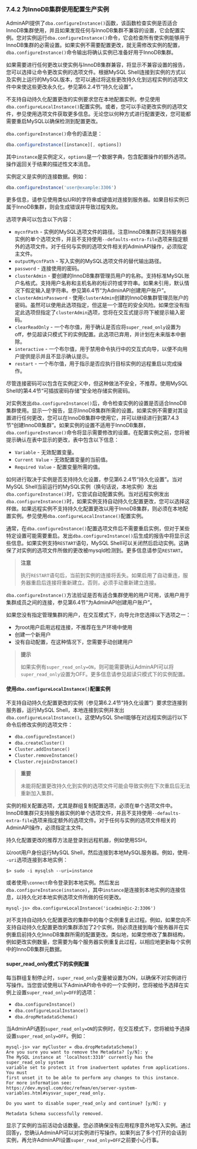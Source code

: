 ### 7.4.2 为InnoDB集群使用配置生产实例

AdminAPI提供了`dba.configureInstance()`函数，该函数检查实例是否适合InnoDB集群使用，并且如果发现任何与InnoDB集群不兼容的设置，它会配置实例。您对实例运行`dba.configureInstance()`命令，它会检查所有使实例能够用于InnoDB集群的必需设置。如果实例不需要配置更改，就无需修改实例的配置，`dba.configureInstance()`命令输出将确认实例已准备好用于InnoDB集群。

如果需要进行任何更改以使实例与InnoDB集群兼容，将显示不兼容设置的报告，您可以选择让命令更改实例的选项文件。根据MySQL Shell连接到实例的方式以及实例上运行的MySQL版本，您可以通过将这些更改持久化到远程实例的选项文件中来使这些更改永久化，参见第6.2.4节“持久化设置”。

不支持自动持久化配置更改的实例要求您在本地配置实例，参见使用`dba.configureLocalInstance()`配置实例。或者，您可以手动更改实例的选项文件，参见使用选项文件获取更多信息。无论您以何种方式进行配置更改，您可能都需要重启MySQL以确保检测到配置更改。

`dba.configureInstance()`命令的语法是：

```javascript
dba.configureInstance([instance][, options])
```
其中`instance`是实例定义，`options`是一个数据字典，包含配置操作的额外选项。操作返回关于结果的描述性文本消息。

实例定义是实例的连接数据。例如：

```javascript
dba.configureInstance('user@example:3306')
```
更多信息，请参见使用类似URI的字符串或键值对连接到服务器。如果目标实例已属于InnoDB集群，则会生成错误并导致过程失败。

选项字典可以包含以下内容：

- `mycnfPath` - 实例的MySQL选项文件的路径。注意InnoDB集群只支持服务器实例的单个选项文件，并且不支持使用`--defaults-extra-file`选项来指定额外的选项文件。对于任何与实例的选项文件相关的AdminAPI操作，必须指定主文件。
- `outputMycnfPath` - 写入实例的MySQL选项文件的替代输出路径。
- `password` - 连接使用的密码。
- `clusterAdmin` - 要创建的InnoDB集群管理员用户的名称。支持标准MySQL账户名格式。支持用户名称和主机名称的标识符或字符串。如果未引用，默认情况下假定输入是字符串。参见第6.4节“为AdminAPI创建用户账户”。
- `clusterAdminPassword` - 使用`clusterAdmin`创建的InnoDB集群管理员账户的密码。虽然可以使用此选项指定，但这是一个潜在的安全风险。如果您没有指定此选项但指定了`clusterAdmin`选项，您将在交互式提示符下被提示输入密码。
- `clearReadOnly` - 一个布尔值，用于确认是否应将`super_read_only`设置为off，参见超读只模式下的实例配置。此选项已弃用，并计划在未来版本中删除。
- `interactive` - 一个布尔值，用于禁用命令执行中的交互式向导，以便不向用户提供提示并且不显示确认提示。
- `restart` - 一个布尔值，用于指示是否应执行目标实例的远程重启以完成操作。

尽管连接密码可以包含在实例定义中，但这种做法不安全，不推荐。使用MySQL Shell的第4.4节“可插拔密码存储”安全地存储实例密码。

对实例发出`dba.configureInstance()`后，命令检查实例的设置是否适合InnoDB集群使用。显示一个报告，显示InnoDB集群所需的设置。如果实例不需要对其设置进行任何更改，您可以在InnoDB集群中使用它，并可以继续进行到第7.4.3节“创建InnoDB集群”。如果实例的设置不适用于InnoDB集群，`dba.configureInstance()`命令将显示需要修改的设置。在配置实例之前，您将被提示确认在表中显示的更改，表中包含以下信息：

- `Variable` - 无效配置变量。
- `Current Value` - 无效配置变量的当前值。
- `Required Value` - 配置变量所需的值。

如何进行取决于实例是否支持持久化设置，参见第6.2.4节“持久化设置”。当对MySQL Shell当前运行的MySQL实例（换句话说，本地实例）发出`dba.configureInstance()`时，它尝试自动配置实例。当对远程实例发出`dba.configureInstance()`时，如果实例支持自动持久化配置更改，您可以选择这样做。如果远程实例不支持持久化配置更改以用于InnoDB集群，则必须在本地配置实例。参见使用`dba.configureLocalInstance()`配置实例。

通常，在`dba.configureInstance()`配置选项文件后不需要重启实例，但对于某些特定设置可能需要重启。发出`dba.configureInstance()`后生成的报告中将显示这些信息。如果实例支持`RESTART`语句，MySQL Shell可以关闭然后启动实例。这确保了对实例的选项文件所做的更改被mysqld检测到。更多信息请参见`RESTART`。

> **注意**
>
> 执行`RESTART`语句后，当前到实例的连接将丢失。如果启用了自动重连，服务器重启后连接将重新建立。否则，必须手动重新建立连接。

`dba.configureInstance()`方法验证是否有适合集群使用的用户可用，该用户用于集群成员之间的连接，参见第6.4节“为AdminAPI创建用户账户”。

如果您没有指定管理集群的用户，在交互模式下，向导允许您选择以下选项之一：

- 为root用户启用远程连接，不推荐在生产环境中使用
- 创建一个新用户
- 没有自动配置，在这种情况下，您需要手动创建用户

> **提示**
>
> 如果实例有`super_read_only=ON`，则可能需要确认AdminAPI可以将`super_read_only`设置为OFF。更多信息请参见超读只模式下的实例配置。

#### 使用`dba.configureLocalInstance()`配置实例

不支持自动持久化配置更改的实例（参见第6.2.4节“持久化设置”）要求您连接到服务器，运行MySQL Shell，本地连接到实例并发出`dba.configureLocalInstance()`。这使MySQL Shell能够在对远程实例运行以下命令后修改实例的选项文件：

- `dba.configureInstance()`
- `dba.createCluster()`
- `Cluster.addInstance()`
- `Cluster.removeInstance()`
- `Cluster.rejoinInstance()`

> **重要**
>
> 未能将配置更改持久化到实例的选项文件可能会导致实例在下次重启后无法重新加入集群。

实例的相关配置选项，尤其是群组复制配置选项，必须在单个选项文件中。InnoDB集群只支持服务器实例的单个选项文件，并且不支持使用`--defaults-extra-file`选项来指定额外的选项文件。对于任何与实例的选项文件相关的AdminAPI操作，必须指定主文件。

持久化配置更改的推荐方法是登录到远程机器，例如使用SSH，

以root用户身份运行MySQL Shell，然后连接到本地MySQL服务器。例如，使用`--uri`选项连接到本地实例：

```
$> sudo -i mysqlsh --uri=instance
```
或者使用`\connect`命令登录到本地实例。然后发出`dba.configureInstance(instance)`，其中`instance`是连接到本地实例的连接信息，以持久化对本地实例选项文件所做的任何更改。

```
mysql-js> dba.configureLocalInstance('icadmin@ic-2:3306')
```
对不支持自动持久化配置更改的集群中的每个实例重复此过程。例如，如果您向不支持自动持久化配置更改的集群添加了2个实例，则必须连接到每个服务器并在实例重启前持久化InnoDB集群所需的配置更改。类似地，如果您修改了集群结构，例如更改实例数量，您需要为每个服务器实例重复此过程，以相应地更新每个实例中的InnoDB集群元数据。

#### super_read_only模式下的实例配置

每当群组复制停止时，`super_read_only`变量被设置为ON，以确保不对实例进行写操作。当您尝试使用以下AdminAPI命令中的一个实例时，您将被给予选择在实例上设置`super_read_only=OFF`的选项：

- `dba.configureInstance()`
- `dba.configureLocalInstance()`
- `dba.dropMetadataSchema()`

当AdminAPI遇到`super_read_only=ON`的实例时，在交互模式下，您将被给予选择设置`super_read_only=OFF`。例如：

```
mysql-js> var myCluster = dba.dropMetadataSchema()
Are you sure you want to remove the Metadata? [y/N]: y
The MySQL instance at 'localhost:3310' currently has the super_read_only system
variable set to protect it from inadvertent updates from applications. You must
first unset it to be able to perform any changes to this instance.
For more information see:
https://dev.mysql.com/doc/refman/en/server-system-variables.html#sysvar_super_read_only.

Do you want to disable super_read_only and continue? [y/N]: y

Metadata Schema successfully removed.
```
显示了实例的当前活动会话数量。您必须确保没有应用程序意外地写入实例。通过回答y，您确认AdminAPI可以对实例进行写操作。如果列出了多个打开的会话到实例，再允许AdminAPI设置`super_read_only=OFF`之前要小心行事。